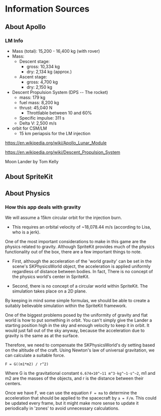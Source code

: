 # Information Sources

## About Apollo

### LM Info

- Mass (total): 15,200 - 16,400 kg (with rover)
- Mass:
    - Descent stage: 
        - gross: 10,334 kg
        - dry: 2,134 kg (approx.)
    - Ascent stage: 
        - gross: 4,700 kg
        - dry: 2,150 kg
- Descent Propulsion System (DPS -- The rocket)
    - mass: 179 kg
    - fuel mass: 8,200 kg
    - thrust: 45,040 N
        - Throttlable between 10 and 60%
    - Specific impulse: 311 s
    - Delta V: 2,500 m/s
- orbit for CSM/LM
    - 15 km periapsis for the LM injection

https://en.wikipedia.org/wiki/Apollo_Lunar_Module

https://en.wikipedia.org/wiki/Descent_Propulsion_System

Moon Lander by Tom Kelly

## About SpriteKit



## About Physics

### How this app deals with gravity

We will assume a 15km circular orbit for the injection burn.
- This requires an orbital velocity of ~18,078.44 m/s (according to Lisa, who is a jerk).

One of the most important considerations to make in this game are the physics related to gravity. Although SpriteKit provides much of the physics functionality out of the box, there are a few important things to note. 

- First, although the acceleration of the 'world gravity' can be set in the scene's SKPhysicsWorld object, the acceleration is applied uniformly regardless of distance between bodies. In fact, There is no concept of the physics world's center in SpriteKit.

- Second, there is no concept of a circular world within SpriteKit. The simulation takes place on a 2D plane.

By keeping in mind some simple formulas, we should be able to create a suitably believable simulation within the SpriteKit framework.

One of the biggest problems posed by the uniformity of gravity and flat world is how to put something in orbit. You can't simply give the Lander a starting position high in the sky and enough velocity to keep it in orbit. It would just fall out of the sky anyway, because the acceleration due to gravity is the same as at the surface.

Therefore, we need to compensate the SKPhysicsWorld's dy setting based on the altitude of the craft. Using Newton's law of universal gravitation, we can calculate a suitable force.

`F = G((m1*m2) / r^2)`

Where G is the gravitational constant `6.674×10^−11 m^3⋅kg^−1⋅s^−2`, m1 and m2 are the masses of the objects, and r is the distance between their centers.

Once we have F, we can use the equation `F = ma` to determine the acceleration that should be applied to the spacecraft by `a = F/m`. This could be updated every frame, but it might make more sense to update it periodically in 'zones' to avoid unnecessary calculations.